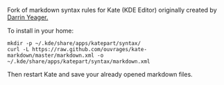 Fork of markdown syntax rules for Kate (KDE Editor) originally created by [Darrin Yeager.](http://www.dyeager.org/blog/2008/06/kate-markdown-color-syntax-highlighting.html)

To install in your home:

    mkdir -p ~/.kde/share/apps/katepart/syntax/
    curl -L https://raw.github.com/ouvrages/kate-markdown/master/markdown.xml -o ~/.kde/share/apps/katepart/syntax/markdown.xml

Then restart Kate and save your already opened markdown files.
